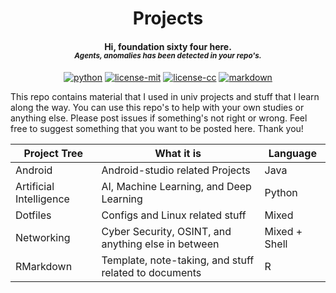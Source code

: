 <h1 align="center"> Projects </h1>
<h4 align = "center"> <b> Hi, foundation sixty four here. </b><br>
<i><sup> Agents, anomalies has been detected in your repo's. </sup></i></h4>

<p align="center">
	<a href="https://www.python.org/"><img src="https://img.shields.io/badge/Made%20with-Python-1f425f.svg" alt="python"></a>
	<a href="https://opensource.org/licenses/MIT"><img src="https://img.shields.io/badge/License-MIT-yellow.svg" alt="license-mit"></a>
	<a href="https://creativecommons.org/licenses/by-nc/4.0/"><img src="https://img.shields.io/badge/License-CC%20BY--NC%204.0-lightgrey.svg" alt="license-cc"></a>
	<a href="http://commonmark.org"><img src="https://img.shields.io/badge/Made%20with-Markdown-1f425f.svg" alt="markdown"></a>
</p>


This repo contains material that I used in univ projects and stuff that I learn along
the way. You can use this repo's to help with your own studies or anything else. Please
post issues if something's not right or wrong. Feel free to suggest something that you
want to be posted here. Thank you!

| Project Tree            | What it is                                            | Language      |
| ------------            | ----------                                            | --------      |
| Android                 | Android-studio related Projects                       | Java          |
| Artificial Intelligence | AI, Machine Learning, and Deep Learning               | Python        |
| Dotfiles                | Configs and Linux related stuff                       | Mixed         |
| Networking              | Cyber Security, OSINT, and anything else in between   | Mixed + Shell |
| RMarkdown               | Template, note-taking, and stuff related to documents | R             |


